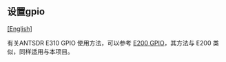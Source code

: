 ## 设置gpio

[[English]](../../../../device_and_usage_manual/ANTSDR_E_Series_Module/ANTSDR_E310_Reference_Manual/set_gpio.html)


有关ANTSDR E310 GPIO 使用方法，可以参考 [E200 GPIO](../ANTSDR_E200_Reference_Manual/set_gpio_cn.md)，其方法与 E200 类似，同样适用与本项目。